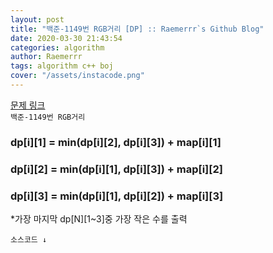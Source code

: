 ```yaml
---  
layout: post  
title: "백준-1149번 RGB거리 [DP] :: Raemerrr`s Github Blog"  
date: 2020-03-30 21:43:54  
categories: algorithm  
author: Raemerrr  
tags: algorithm c++ boj 
cover: "/assets/instacode.png" 
---  
```

<a href="https://www.acmicpc.net/problem/1149" target="_blank">문제 링크</a>  
`백준-1149번 RGB거리`  

<h3>dp[i][1] = min(dp[i][2], dp[i][3]) + map[i][1]</h3>
<h3>dp[i][2] = min(dp[i][1], dp[i][3]) + map[i][2]</h3>
<h3>dp[i][3] = min(dp[i][1], dp[i][2]) + map[i][3]</h3>  
*가장 마지막 dp[N][1~3]중 가장 작은 수를 출력  

`소스코드 ↓`  
<script src="https://gist.github.com/Raemerrr/eada364bb69dc1aa7b734242e822ba1d.js"></script>
